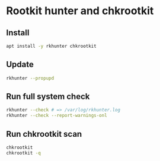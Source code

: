 # Rootkit hunter and chkrootkit

## Install
```bash
apt install -y rkhunter chkrootkit
```
## Update
```bash
rkhunter --propupd
```
## Run full system check 
```bash
rkhunter --check # => /var/log/rkhunter.log
rkhunter --check --report-warnings-onl
```
## Run chkrootkit scan
```bash
chkrootkit
chkrootkit -q
```